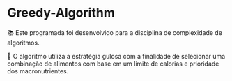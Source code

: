 # Greedy-Algorithm 
📚 Este programada foi desenvolvido para a disciplina de complexidade de algoritmos.

🌱 O algoritmo utiliza a estratégia gulosa com a finalidade de selecionar uma combinação de alimentos com base em um limite de calorias e prioridade dos macronutrientes.
